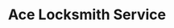 ---
title: "Ace Locksmith Service"
url: /round-rock/ace-locksmith-service/
shop: Schlüsseldienst
---